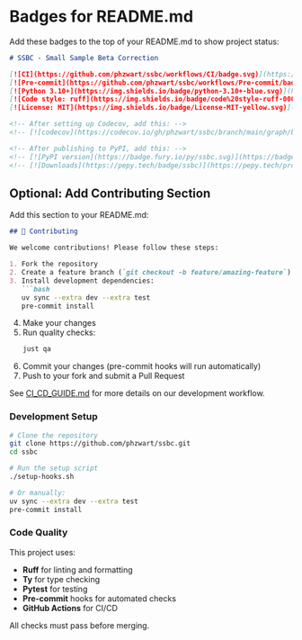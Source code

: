 # Badges for README.md

Add these badges to the top of your README.md to show project status:

```markdown
# SSBC - Small Sample Beta Correction

[![CI](https://github.com/phzwart/ssbc/workflows/CI/badge.svg)](https://github.com/phzwart/ssbc/actions/workflows/ci.yml)
[![Pre-commit](https://github.com/phzwart/ssbc/workflows/Pre-commit/badge.svg)](https://github.com/phzwart/ssbc/actions/workflows/pre-commit.yml)
[![Python 3.10+](https://img.shields.io/badge/python-3.10+-blue.svg)](https://www.python.org/downloads/)
[![Code style: ruff](https://img.shields.io/badge/code%20style-ruff-000000.svg)](https://github.com/astral-sh/ruff)
[![License: MIT](https://img.shields.io/badge/License-MIT-yellow.svg)](https://opensource.org/licenses/MIT)

<!-- After setting up Codecov, add this: -->
<!-- [![codecov](https://codecov.io/gh/phzwart/ssbc/branch/main/graph/badge.svg)](https://codecov.io/gh/phzwart/ssbc) -->

<!-- After publishing to PyPI, add this: -->
<!-- [![PyPI version](https://badge.fury.io/py/ssbc.svg)](https://badge.fury.io/py/ssbc) -->
<!-- [![Downloads](https://pepy.tech/badge/ssbc)](https://pepy.tech/project/ssbc) -->
```

## Optional: Add Contributing Section

Add this section to your README.md:

```markdown
## 🤝 Contributing

We welcome contributions! Please follow these steps:

1. Fork the repository
2. Create a feature branch (`git checkout -b feature/amazing-feature`)
3. Install development dependencies:
   ```bash
   uv sync --extra dev --extra test
   pre-commit install
   ```
4. Make your changes
5. Run quality checks:
   ```bash
   just qa
   ```
6. Commit your changes (pre-commit hooks will run automatically)
7. Push to your fork and submit a Pull Request

See [CI_CD_GUIDE.md](CI_CD_GUIDE.md) for more details on our development workflow.

### Development Setup

```bash
# Clone the repository
git clone https://github.com/phzwart/ssbc.git
cd ssbc

# Run the setup script
./setup-hooks.sh

# Or manually:
uv sync --extra dev --extra test
pre-commit install
```

### Code Quality

This project uses:
- **Ruff** for linting and formatting
- **Ty** for type checking
- **Pytest** for testing
- **Pre-commit** hooks for automated checks
- **GitHub Actions** for CI/CD

All checks must pass before merging.
```
